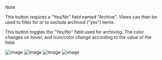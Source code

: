 > [!NOTE]
> This button requires a "Yes/No" field named "Archive". Views can then be used to filter for or to exclude archived ("yes") items.

This button toggles the "Yes/No" field used for archiving. The color changes on hover, and icon/color change according to the value of the field.

![image](https://github.com/aolson28/Microsoft-List-and-Power-Automate/assets/123501344/a7ee9946-12fd-43e0-81ae-014227874c10)
![image](https://github.com/aolson28/Microsoft-List-and-Power-Automate/assets/123501344/c889b7ca-b1e4-4e15-bfd8-ca754e8c254d)
![image](https://github.com/aolson28/Microsoft-List-and-Power-Automate/assets/123501344/b89ae6d1-37b2-409e-8e99-d8c68dd7b070)
![image](https://github.com/aolson28/Microsoft-List-and-Power-Automate/assets/123501344/1e09cb38-d489-4aa4-abca-e8c9d0758d25)
